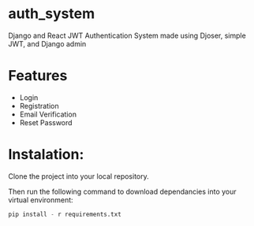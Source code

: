# auth_system

Django and React JWT Authentication System made using Djoser, simple JWT, and Django admin

# Features

- Login
- Registration
- Email Verification
- Reset Password

# Instalation:

Clone the project into your local repository.

Then run the following command to download dependancies into your virtual environment:

```python
pip install - r requirements.txt
```
